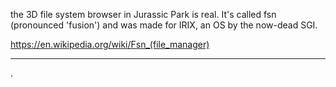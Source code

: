 the 3D file system browser in Jurassic Park is real. It's called fsn (pronounced 'fusion') and was made for IRIX, an OS by the now-dead SGI.


https://en.wikipedia.org/wiki/Fsn_(file_manager)

------------


.

